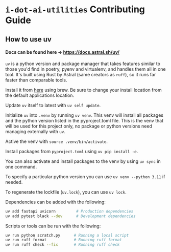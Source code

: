 # `i-dot-ai-utilities` Contributing Guide

## How to use uv

#### Docs can be found here -> https://docs.astral.sh/uv/

`uv` is a python version and package manager that takes features similar to those you'd find in poetry, pyenv and virtualenv,
and handles them all in one tool. It's built using Rust by Astral (same creators as `ruff`), so it runs far faster than comparable tools.

Install it from [here](https://formulae.brew.sh/formula/uv) using brew. Be sure to change your install location from the default applications location.

Update `uv` itself to latest with `uv self update`.

Initialize `uv` into `.venv` by running `uv venv`.
This venv will install all packages and the python version listed in the pyproject.toml file.
This is the venv that will be used for this project only, no package or python versions need managing externally with `uv`.

Active the venv with `source .venv/bin/activate`.

Install packages from `pyproject.toml` using `uv pip install -e`.

You can also activate and install packages to the venv by using `uv sync` in one command.

To specify a particular python version you can use `uv venv --python 3.11` if needed.

To regenerate the lockfile (`uv.lock`), you can use `uv lock`.

Dependencies can be added with the following:

``` bash
uv add fastapi uvicorn         # Production dependencies
uv add pytest black --dev      # Development dependencies
```

Scripts or tools can be run with the following:

``` bash
uv run python scratch.py      # Running a local script
uv run ruff format            # Running ruff format
uv run ruff check --fix       # Running ruff check
```
